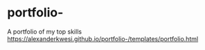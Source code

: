 # portfolio-
A portfolio of my top skills
https://alexanderkwesi.github.io/portfolio-/templates/portfolio.html
